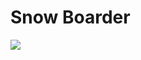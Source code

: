 # Snow Boarder
 
![](https://github.com/fsaltunyuva/SnowBoarder/blob/main/SnowBoarder%20Project/Images-Gifs/snowboarderoptimized.gif)
